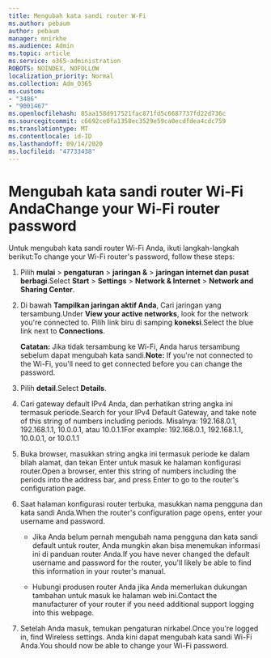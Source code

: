 ```yaml
---
title: Mengubah kata sandi router W-Fi
ms.author: pebaum
author: pebaum
manager: mnirkhe
ms.audience: Admin
ms.topic: article
ms.service: o365-administration
ROBOTS: NOINDEX, NOFOLLOW
localization_priority: Normal
ms.collection: Adm_O365
ms.custom:
- "3486"
- "9001467"
ms.openlocfilehash: 85aa158d917521fac871fd5c6687737fd22d736c
ms.sourcegitcommit: c6692ce0fa1358ec3529e59ca0ecdfdea4cdc759
ms.translationtype: MT
ms.contentlocale: id-ID
ms.lasthandoff: 09/14/2020
ms.locfileid: "47733438"
---
```

# <a name="change-your-wi-fi-router-password"></a><span data-ttu-id="b6f60-102">Mengubah kata sandi router Wi-Fi Anda</span><span class="sxs-lookup"><span data-stu-id="b6f60-102">Change your Wi-Fi router password</span></span>

<span data-ttu-id="b6f60-103">Untuk mengubah kata sandi router Wi-Fi Anda, ikuti langkah-langkah berikut:</span><span class="sxs-lookup"><span data-stu-id="b6f60-103">To change your Wi-Fi router's password, follow these steps:</span></span>

1. <span data-ttu-id="b6f60-104">Pilih **mulai**  >  **pengaturan**  >  **jaringan &**  >  **jaringan internet dan pusat berbagi**.</span><span class="sxs-lookup"><span data-stu-id="b6f60-104">Select **Start** > **Settings** > **Network & Internet** > **Network and Sharing Center**.</span></span>

2. <span data-ttu-id="b6f60-105">Di bawah **Tampilkan jaringan aktif Anda**, Cari jaringan yang tersambung.</span><span class="sxs-lookup"><span data-stu-id="b6f60-105">Under **View your active networks**, look for the network you're connected to.</span></span> <span data-ttu-id="b6f60-106">Pilih link biru di samping **koneksi**.</span><span class="sxs-lookup"><span data-stu-id="b6f60-106">Select the blue link next to **Connections**.</span></span><br>

   <span data-ttu-id="b6f60-107">**Catatan:** Jika tidak tersambung ke Wi-Fi, Anda harus tersambung sebelum dapat mengubah kata sandi.</span><span class="sxs-lookup"><span data-stu-id="b6f60-107">**Note:** If you're not connected to the Wi-Fi, you'll need to get connected before you can change the password.</span></span>

3. <span data-ttu-id="b6f60-108">Pilih **detail**.</span><span class="sxs-lookup"><span data-stu-id="b6f60-108">Select **Details**.</span></span>

4. <span data-ttu-id="b6f60-109">Cari gateway default IPv4 Anda, dan perhatikan string angka ini termasuk periode.</span><span class="sxs-lookup"><span data-stu-id="b6f60-109">Search for your IPv4 Default Gateway, and take note of this string of numbers including periods.</span></span> <span data-ttu-id="b6f60-110">Misalnya: 192.168.0.1, 192.168.1.1, 10.0.0.1, atau 10.0.1.1</span><span class="sxs-lookup"><span data-stu-id="b6f60-110">For example: 192.168.0.1, 192.168.1.1, 10.0.0.1, or 10.0.1.1</span></span>

5. <span data-ttu-id="b6f60-111">Buka browser, masukkan string angka ini termasuk periode ke dalam bilah alamat, dan tekan Enter untuk masuk ke halaman konfigurasi router.</span><span class="sxs-lookup"><span data-stu-id="b6f60-111">Open a browser, enter this string of numbers including the periods into the address bar, and press Enter to go to the router's configuration page.</span></span>

6. <span data-ttu-id="b6f60-112">Saat halaman konfigurasi router terbuka, masukkan nama pengguna dan kata sandi Anda.</span><span class="sxs-lookup"><span data-stu-id="b6f60-112">When the router's configuration page opens, enter your username and password.</span></span><br>
   - <span data-ttu-id="b6f60-113">Jika Anda belum pernah mengubah nama pengguna dan kata sandi default untuk router, Anda mungkin akan bisa menemukan informasi ini di panduan router Anda.</span><span class="sxs-lookup"><span data-stu-id="b6f60-113">If you have never changed the default username and password for the router, you'll likely be able to find this information in your router's manual.</span></span>

   - <span data-ttu-id="b6f60-114">Hubungi produsen router Anda jika Anda memerlukan dukungan tambahan untuk masuk ke halaman web ini.</span><span class="sxs-lookup"><span data-stu-id="b6f60-114">Contact the manufacturer of your router if you need additional support logging into this webpage.</span></span>

7. <span data-ttu-id="b6f60-115">Setelah Anda masuk, temukan pengaturan nirkabel.</span><span class="sxs-lookup"><span data-stu-id="b6f60-115">Once you're logged in, find Wireless settings.</span></span> <span data-ttu-id="b6f60-116">Anda kini dapat mengubah kata sandi Wi-Fi Anda.</span><span class="sxs-lookup"><span data-stu-id="b6f60-116">You should now be able to change your Wi-Fi password.</span></span>
